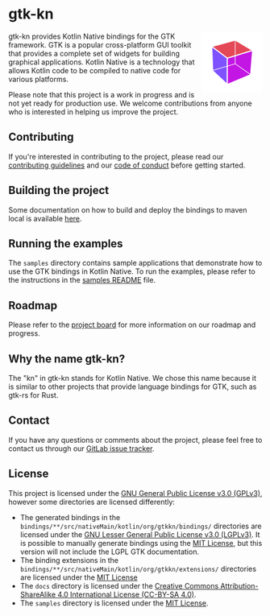 # gtk-kn

<img src="art/gtk-kn_logo.png" width="120" align="right" hspace="0" />

gtk-kn provides Kotlin Native bindings for the GTK framework. GTK is a popular cross-platform GUI toolkit that provides
a complete set of widgets for building graphical applications. Kotlin Native is a technology that allows Kotlin code to
be compiled to native code for various platforms.

Please note that this project is a work in progress and is not yet ready for production use. We welcome contributions
from anyone who is interested in helping us improve the project.

## Contributing

If you're interested in contributing to the project, please read our [contributing guidelines](CONTRIBUTING.md) and
our [code of conduct](CODE_OF_CONDUCT.md) before getting started.

## Building the project

Some documentation on how to build and deploy the bindings to maven local is
available [here](docs/user-guide/deploy-on-mavenlocal.md).

## Running the examples

The `samples` directory contains sample applications that demonstrate how to use the GTK bindings in Kotlin Native. To
run the examples, please refer to the instructions in the [samples README](samples/README.md) file.

## Roadmap

Please refer to the [project board](https://gitlab.com/gtk-kn/gtk-kn/-/boards) for more information on our roadmap and
progress.

## Why the name gtk-kn?

The "kn" in gtk-kn stands for Kotlin Native. We chose this name because it is similar to other projects that provide
language bindings for GTK, such as gtk-rs for Rust.

## Contact

If you have any questions or comments about the project, please feel free to contact us through
our [GitLab issue tracker](https://gitlab.com/gtk-kn/gtk-kn/-/issues).

## License

This project is licensed under
the [GNU General Public License v3.0 (GPLv3)](https://www.gnu.org/licenses/gpl-3.0.en.html), however some directories
are licensed differently:

- The generated bindings in the `bindings/**/src/nativeMain/kotlin/org/gtkkn/bindings/` directories are licensed under
  the [GNU Lesser General Public License v3.0 (LGPLv3)](https://www.gnu.org/licenses/lgpl-3.0.en.html). It is possible
  to manually generate bindings using the [MIT License](https://opensource.org/licenses/MIT), but this version will not
  include the LGPL GTK documentation.
- The binding extensions in the `bindings/**/src/nativeMain/kotlin/org/gtkkn/extensions/` directories are licensed under
  the [MIT License](https://opensource.org/licenses/MIT)
- The `docs` directory is licensed under
  the [Creative Commons Attribution-ShareAlike 4.0 International License (CC-BY-SA 4.0)](https://creativecommons.org/licenses/by-sa/4.0/).
- The `samples` directory is licensed under the [MIT License](https://opensource.org/licenses/MIT).
